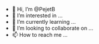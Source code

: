 - 👋 Hi, I’m @PejetB
- 👀 I’m interested in ...
- 🌱 I’m currently learning ...
- 💞️ I’m looking to collaborate on ...
- 📫 How to reach me ...

<!---
PejetB/PejetB is a ✨ special ✨ repository because its `README.md` (this file) appears on your GitHub profile.
You can click the Preview link to take a look at your changes.
--->
